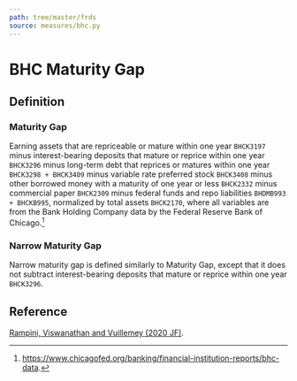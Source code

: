 ```yaml
---
path: tree/master/frds
source: measures/bhc.py
---
```


# BHC Maturity Gap

## Definition

### Maturity Gap

Earning assets that are repriceable or mature within one year `BHCK3197` minus interest-bearing deposits that mature or reprice within one year `BHCK3296` minus long-term debt that reprices or matures within one year `BHCK3298 + BHCK3409` minus variable rate preferred stock `BHCK3408` minus other borrowed money with a maturity of one year or less `BHCK2332` minus commercial paper `BHCK2309` minus federal funds and repo liabilities `BHDMB993 + BHCKB995`, normalized by total assets `BHCK2170`, where all variables are from the Bank Holding Company data by the Federal Reserve Bank of Chicago.[^1] 

### Narrow Maturity Gap

Narrow maturity gap is defined similarly to Maturity Gap, except that it does not subtract interest-bearing deposits that mature or reprice within one year `BHCK3296`.

[^1]: https://www.chicagofed.org/banking/financial-institution-reports/bhc-data.

## Reference

[Rampini, Viswanathan and Vuillemey (2020 JF)](https://doi.org/10.1111/jofi.12868).